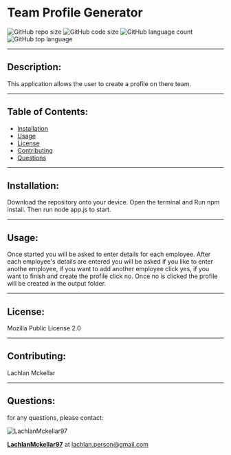# Team Profile Generator
  ![GitHub repo size](https://img.shields.io/github/repo-size/LachlanMckellar97/TeamProfileGenerator?style=for-the-badge) ![GitHub code size](https://img.shields.io/github/languages/code-size/LachlanMckellar97/TeamProfileGenerator?color=gold&style=for-the-badge) ![GitHub language count](https://img.shields.io/github/languages/count/LachlanMckellar97/TeamProfileGenerator?color=green&style=for-the-badge) ![GitHub top language](https://img.shields.io/github/languages/top/LachlanMckellar97/TeamProfileGenerator?color=red&style=for-the-badge)

  ---

## Description:
This application allows the user to create a profile on there team.

---

## Table of Contents:
* [Installation](#installation)
* [Usage](#usage)
* [License](#license)
* [Contributing](#contributing)
* [Questions](#questions)

---

## Installation:
Download the repository onto your device. Open the terminal and Run npm install. Then run node app.js to start.

---
## Usage:
Once started you will be asked to enter details for each employee. After each employee's details are entered you will be asked if you like to enter anothe employee, if you want to add another employee click yes, if you want to finish and create the profile click no. Once no is clicked the profile will be created in the output folder.

---

## License:
Mozilla Public License 2.0

---

## Contributing:
Lachlan Mckellar

---

## Questions: 
for any questions, please contact:

![LachlanMckellar97](https://avatars0.githubusercontent.com/u/60289567?v=4) 

__[LachlanMckellar97](https://github.com/LachlanMckellar97)__ at lachlan.person@gmail.com